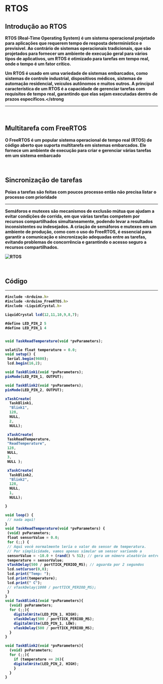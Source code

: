 # RTOS

<h2>Introdução ao RTOS</h2>
<p><strong>RTOS (Real-Time Operating System) é um sistema operacional projetado para aplicações que requerem tempo de resposta determinístico e previsível. Ao contrário de sistemas operacionais tradicionais, que são projetados para fornecer um ambiente de execução geral para vários tipos de aplicativos, um RTOS é otimizado para tarefas em tempo real, onde o tempo é um fator crítico.

Um RTOS é usado em uma variedade de sistemas embarcados, como sistemas de controle industrial, dispositivos médicos, sistemas de automação residencial, veículos autônomos e muitos outros. A principal característica de um RTOS é a capacidade de gerenciar tarefas com requisitos de tempo real, garantindo que elas sejam executadas dentro de prazos específicos.</strong</p>
 <hr></hr>
  </br>
  
  <h2>Multitarefa com FreeRTOS</h2>
  <p><strong>O FreeRTOS é um popular sistema operacional de tempo real (RTOS) de código aberto que suporta multitarefa em sistemas embarcados. Ele fornece um ambiente de execução para criar e gerenciar várias tarefas em um sistema embarcado</strong></p>
   </br>
   
   <h2>Sincronização de tarefas</h2>
    <p><strong>Poias a tarefas são feitas com poucos processo então não precisa listar o processo com prioridade</strong></p>
  <hr></hr>
  <p><strong>Semáforos e mutexes são mecanismos de exclusão mútua que ajudam a evitar condições de corrida, em que várias tarefas competem por recursos compartilhados simultaneamente, podendo levar a resultados inconsistentes ou indesejados. A criação de semáforos e mutexes em um ambiente de produção, como com o uso do FreeRTOS, é essencial para garantir a comunicação e sincronização adequadas entre as tarefas, evitando problemas de concorrência e garantindo o acesso seguro a recursos compartilhados.</strong></p>

![RTOS](https://github.com/tamis2K/RTOS/assets/90485488/9db91d8d-5887-4861-b491-97db7afc8374)


</br>
<h2>Código</h2>
  <hr></hr>

```javascript
#include <Arduino.h>
#include <Arduino_FreeRTOS.h>
#include <LiquidCrystal.h>

LiquidCrystal lcd(12,11,10,9,8,7);

#define LED_PIN_2 5
#define LED_PIN_1 4


void TaskReadTemperature(void *pvParameters);

volatile float temperature = 0.0;
void setup() {
 Serial.begin(9600);
 lcd.begin(16,2);

void TaskBlink1(void *pvParameters);
pinMode(LED_PIN_1, OUTPUT);

void TaskBlink2(void *pvParameters);
pinMode(LED_PIN_2, OUTPUT);

xTaskCreate(
  TaskBlink1, 
  "Blink1",
  128,   
  NULL,
  2, 
  NULL);

 xTaskCreate(
 TaskReadTemperature,
 "ReadTemperature",
 128,
 NULL,
 3,
 NULL );

 xTaskCreate(
  TaskBlink2, 
  "Blink2",
  128,   
  NULL,
  1, 
  NULL);

}

void loop() {
 // nada aqui!
}
void TaskReadTemperature(void *pvParameters) {
 (void) pvParameters;
 float sensorValue = 0.0;
 for (;;) {
 // Aqui você normalmente leria o valor do sensor de temperatura.
 // Por simplicidade, vamos apenas simular um sensor variando a
 sensorValue = -10.0 + (rand() % 51); // gera um número aleatório entre
 temperature = sensorValue;
 vTaskDelay(500 / portTICK_PERIOD_MS); // aguarda por 2 segundos
 lcd.setCursor(0,0);
 lcd.print("Temp: ");
 lcd.print(temperature);
 lcd.print(" C");
 // vTaskDelay(1000 / portTICK_PERIOD_MS);
 }
}
void TaskBlink1(void *pvParameters){
  (void) pvParameters;
  for (;;){
    digitalWrite(LED_PIN_1, HIGH);
    vTaskDelay(500 / portTICK_PERIOD_MS); 
    digitalWrite(LED_PIN_1, LOW); 
    vTaskDelay(500 / portTICK_PERIOD_MS);
  }
}

void TaskBlink2(void *pvParameters){
  (void) pvParameters;
  for (;;){
    if (temperature == 26){
    digitalWrite(LED_PIN_2, HIGH);
    }
  }
}
```
